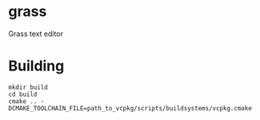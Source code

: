 # grass
Grass text editor

# Building
```
mkdir build
cd build
cmake .. -DCMAKE_TOOLCHAIN_FILE=path_to_vcpkg/scripts/buildsystems/vcpkg.cmake
```
